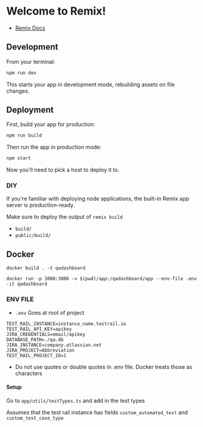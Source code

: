 # Welcome to Remix!

- [Remix Docs](https://remix.run/docs)

## Development

From your terminal:

```sh
npm run dev
```

This starts your app in development mode, rebuilding assets on file changes.

## Deployment

First, build your app for production:

```sh
npm run build
```

Then run the app in production mode:

```sh
npm start
```

Now you'll need to pick a host to deploy it to.

### DIY

If you're familiar with deploying node applications, the built-in Remix app server is production-ready.

Make sure to deploy the output of `remix build`

- `build/`
- `public/build/`

## Docker

`docker build . -t qadashboard`

`docker run -p 3000:3000 -v $(pwd)/app:/qadashboard/app --env-file .env -it qadashboard`

### ENV FILE

- `.env` Goes at root of project

```
TEST_RAIL_INSTANCE=instance_name.testrail.io
TEST_RAIL_API_KEY=apikey
JIRA_CREDENTIALS=email/apikey
DATABASE_PATH=./qa.db
JIRA_INSTANCE=company.atlassian.net
JIRA_PROJECT=Abbreviation
TEST_RAIL_PROJECT_ID=1
```

- Do not use quotes or double quotes in .env file. Docker treats those as characters

#### Setup

Go to `app/utils/testTypes.ts` and add in the test types

Assumes that the test rail instance has fields `custom_automated_test` and `custom_test_case_type`
